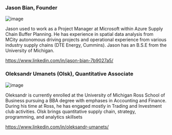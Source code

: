 ### Jason Bian, Founder

![image](https://user-images.githubusercontent.com/84352976/120905604-0ae8d080-c608-11eb-8345-9a7605fdd385.png)

Jason used to work as a Project Manager at Microsoft within Azure Supply Chain Buffer Planning. He has experience in spatial data analysis from MCity autonomous driving projects and operational experience from various industry supply chains (DTE Energy, Cummins). Jason has an B.S.E from the University of Michigan.

https://www.linkedin.com/in/jason-bian-7b9027a5/

### Oleksandr Umanets (Olsk), Quantitative Associate

![image](https://user-images.githubusercontent.com/84352976/120905528-826a3000-c607-11eb-91e5-fc7518ce57e6.png)

Oleksandr is currently enrolled at the University of Michigan Ross School of Business pursuing a BBA degree with emphases in Accounting and Finance. During his time at Ross, he has engaged mostly in Trading and Investment club activities. Olsk brings quantitative supply chain, strategy, programming, and analytics skillsets

https://www.linkedin.com/in/oleksandr-umanets/
